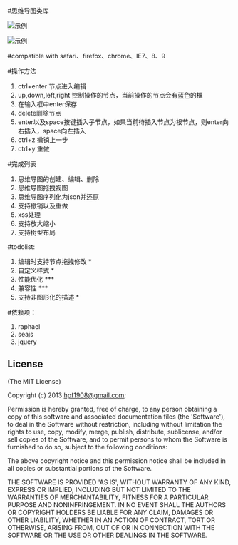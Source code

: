 #思维导图类库

![示例](https://raw.github.com/hpf1908/jsMind/master/images/screenShot.png)

![示例](https://raw.github.com/hpf1908/jsMind/master/images/screenShotTreeLayout.png)

#compatible with safari、firefox、chrome、IE7、8、9

#操作方法

1. ctrl+enter 节点进入编辑
2. up,down,left,right 控制操作的节点，当前操作的节点会有蓝色的框
3. 在输入框中enter保存
4. delete删除节点
5. enter以及space按键插入子节点，如果当前待插入节点为根节点，则enter向右插入，space向左插入
6. ctrl+z 撤销上一步
7. ctrl+y 重做

#完成列表

1. 思维导图的创建、编辑、删除
2. 思维导图拖拽视图
3. 思维导图序列化为json并还原
4. 支持撤销以及重做
5. xss处理
6. 支持放大缩小
7. 支持树型布局

#todolist: 

1. 编辑时支持节点拖拽修改 *     
2. 自定义样式 *
3. 性能优化 ***
4. 兼容性 ***
5. 支持非图形化的描述 *

#依赖项：

1. raphael  
2. seajs 
3. jquery  

## License 

(The MIT License)

Copyright (c) 2013 hpf1908@gmail.com;

Permission is hereby granted, free of charge, to any person obtaining
a copy of this software and associated documentation files (the
'Software'), to deal in the Software without restriction, including
without limitation the rights to use, copy, modify, merge, publish,
distribute, sublicense, and/or sell copies of the Software, and to
permit persons to whom the Software is furnished to do so, subject to
the following conditions:

The above copyright notice and this permission notice shall be
included in all copies or substantial portions of the Software.

THE SOFTWARE IS PROVIDED 'AS IS', WITHOUT WARRANTY OF ANY KIND,
EXPRESS OR IMPLIED, INCLUDING BUT NOT LIMITED TO THE WARRANTIES OF
MERCHANTABILITY, FITNESS FOR A PARTICULAR PURPOSE AND NONINFRINGEMENT.
IN NO EVENT SHALL THE AUTHORS OR COPYRIGHT HOLDERS BE LIABLE FOR ANY
CLAIM, DAMAGES OR OTHER LIABILITY, WHETHER IN AN ACTION OF CONTRACT,
TORT OR OTHERWISE, ARISING FROM, OUT OF OR IN CONNECTION WITH THE
SOFTWARE OR THE USE OR OTHER DEALINGS IN THE SOFTWARE.

